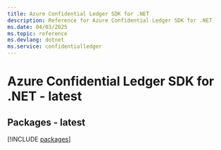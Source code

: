 ```yaml
---
title: Azure Confidential Ledger SDK for .NET
description: Reference for Azure Confidential Ledger SDK for .NET
ms.date: 04/03/2025
ms.topic: reference
ms.devlang: dotnet
ms.service: confidentialledger
---
```

# Azure Confidential Ledger SDK for .NET - latest
## Packages - latest
[!INCLUDE [packages](confidential-ledger-index.md)]